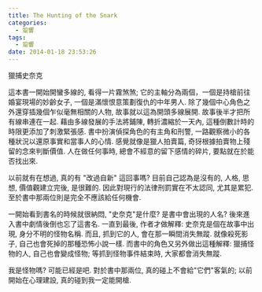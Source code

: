 ```yaml
---
title: The Hunting of the Snark
categories:
  - 跫響
tags:
  - 跫響
date: 2014-01-18 23:53:26
---
```

獵捕史奈克

這本書一開始開蠻多線的, 看得一片霧煞煞; 它的主軸分為兩個，一個是持槍前往婚宴現場的妙齡女子, 一個是滿懷恨意策劃復仇的中年男人. 除了幾個中心角色之外還穿插幾個乍似毫無相關的人物, 故事就以這為開頭多線展開. 故事後半才把所有線串連在一起. 藉由多線發展的手法將鋪陳, 轉折濃縮於一天內, 這種倒數計時的時限更添加了刺激緊張感. 書中扮演偵探角色的有主角和刑警, 一路觀察微小的各種狀況以還原事實和當事人的心情. 感覺就像是獵人拍賣篇, 奇犽根據拍賣物上殘留的念來判斷價值. 人在做任何事時, 總會不經意的留下感情的碎片, 要點就在於能否找出來.


以前就有在想過, 真的有 "改過自新" 這回事嗎? 目前自己認為是沒有的, 人格, 思想, 價值觀建立完後, 是很難的. 因此對現行的法律刑罰實在不太認同, 尤其是累犯. 至於書中那兩位則是完全不應該給任何機會.


一開始看到書名的時候就很納悶, "史奈克"是什麼? 是書中會出現的人名? 後來進入書中劇情後倒也忘了這書名. 一直到最後, 作者才做解釋: 史奈克是個在故事中出現, 身分不明的怪物名稱. 而且, 抓到它的人, 會在那一瞬間消失無蹤. 就像殺死影子, 自己也會死掉的那種恐怖小說一樣. 而書中的角色又另外做出這種解釋: 獵捕怪物的人, 自己也會變成怪物; 等抓到怪物事件結束時, 大家都會消失無蹤.


我是怪物嗎? 可能已經是吧. 對於書中那兩位, 真的碰上不會給"它們"客氣的; 以前開始在心理建設, 真的碰到我一定能開槍.